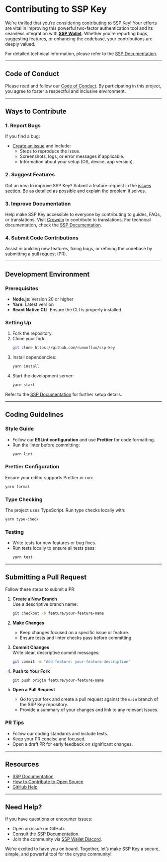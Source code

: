 # Contributing to SSP Key

We’re thrilled that you’re considering contributing to SSP Key! Your efforts are vital in improving this powerful two-factor authentication tool and its seamless integration with **[SSP Wallet](https://sspwallet.io)**. Whether you’re reporting bugs, suggesting features, or enhancing the codebase, your contributions are deeply valued.

For detailed technical information, please refer to the [SSP Documentation](https://sspwallet.gitbook.io/docs).

---

## Code of Conduct

Please read and follow our [Code of Conduct](CODE_OF_CONDUCT.md). By participating in this project, you agree to foster a respectful and inclusive environment.

---

## Ways to Contribute

### 1. Report Bugs
If you find a bug:
- [Create an issue](https://github.com/RunOnFlux/ssp-key/issues) and include:
  - Steps to reproduce the issue.
  - Screenshots, logs, or error messages if applicable.
  - Information about your setup (OS, device, app version).

### 2. Suggest Features
Got an idea to improve SSP Key? Submit a feature request in the [issues section](https://github.com/RunOnFlux/ssp-key/issues). Be as detailed as possible and explain the problem it solves.

### 3. Improve Documentation
Help make SSP Key accessible to everyone by contributing to guides, FAQs, or translations. Visit [Crowdin](https://translatekey.sspwallet.io) to contribute to translations. For technical documentation, check the [SSP Documentation](https://sspwallet.gitbook.io/docs).

### 4. Submit Code Contributions
Assist in building new features, fixing bugs, or refining the codebase by submitting a pull request (PR).

---

## Development Environment

### Prerequisites
- **Node.js**: Version 20 or higher
- **Yarn**: Latest version
- **React Native CLI**: Ensure the CLI is properly installed.

### Setting Up
1. Fork the repository.
2. Clone your fork:
   ```bash
   git clone https://github.com/runonflux/ssp-key
   ```
3. Install dependencies:
   ```bash
   yarn install
   ```
4. Start the development server:
   ```bash
   yarn start
   ```

Refer to the [SSP Documentation](https://sspwallet.gitbook.io/docs/) for further setup details.

---

## Coding Guidelines

### Style Guide
- Follow our **ESLint configuration** and use **Prettier** for code formatting.  
- Run the linter before committing:
  ```bash
  yarn lint
  ```

### Prettier Configuration
Ensure your editor supports Prettier or run:
```bash
yarn format
```

### Type Checking
The project uses TypeScript. Run type checks locally with:
```bash
yarn type-check
```

### Testing
- Write tests for new features or bug fixes.
- Run tests locally to ensure all tests pass:
  ```bash
  yarn test
  ```

---

## Submitting a Pull Request

Follow these steps to submit a PR:

1. **Create a New Branch**  
   Use a descriptive branch name:
   ```bash
   git checkout -b feature/your-feature-name
   ```

2. **Make Changes**  
   - Keep changes focused on a specific issue or feature.  
   - Ensure tests and linter checks pass before committing.

3. **Commit Changes**  
   Write clear, descriptive commit messages:
   ```bash
   git commit -m "Add feature: your-feature-description"
   ```

4. **Push to Your Fork**  
   ```bash
   git push origin feature/your-feature-name
   ```

5. **Open a Pull Request**  
   - Go to your fork and create a pull request against the `main` branch of the SSP Key repository.
   - Provide a summary of your changes and link to any relevant issues.

### PR Tips
- Follow our coding standards and include tests.
- Keep your PR concise and focused.
- Open a draft PR for early feedback on significant changes.

---

## Resources

- [SSP Documentation](https://sspwallet.gitbook.io/docs)  
- [How to Contribute to Open Source](https://opensource.guide/how-to-contribute/)  
- [GitHub Help](https://help.github.com)  

---

## Need Help?

If you have questions or encounter issues:
- Open an issue on GitHub.
- Consult the [SSP Documentation](https://sspwallet.gitbook.io/docs).  
- Join the community via [SSP Wallet Discord](https://discord.gg/runonflux).

We’re excited to have you on board. Together, let’s make SSP Key a secure, simple, and powerful tool for the crypto community!
